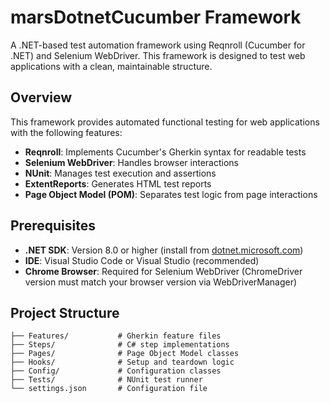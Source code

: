 # marsDotnetCucumber Framework

A .NET-based test automation framework using Reqnroll (Cucumber for .NET) and Selenium WebDriver. This framework
is designed to test web applications with a clean, maintainable structure.

## Overview

This framework provides automated functional testing for web applications with the following features:

- **Reqnroll**: Implements Cucumber's Gherkin syntax for readable tests
- **Selenium WebDriver**: Handles browser interactions
- **NUnit**: Manages test execution and assertions
- **ExtentReports**: Generates HTML test reports
- **Page Object Model (POM)**: Separates test logic from page interactions

## Prerequisites

- **.NET SDK**: Version 8.0 or higher (install from [dotnet.microsoft.com](https://dotnet.microsoft.com))
- **IDE**: Visual Studio Code or Visual Studio (recommended)
- **Chrome Browser**: Required for Selenium WebDriver (ChromeDriver version must match your browser version via
  WebDriverManager)

## Project Structure

```
├── Features/           # Gherkin feature files
├── Steps/              # C# step implementations
├── Pages/              # Page Object Model classes
├── Hooks/              # Setup and teardown logic
├── Config/             # Configuration classes
├── Tests/              # NUnit test runner
└── settings.json       # Configuration file
```
